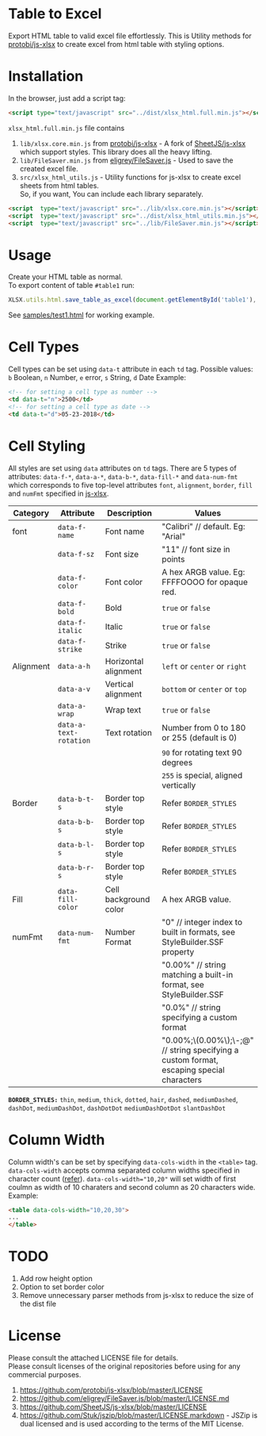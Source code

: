 # Table to Excel
Export HTML table to valid excel file effortlessly.
This is Utility methods for [protobi/js-xlsx](https://github.com/protobi/js-xlsx) to create excel from html table with styling options.
# Installation
In the browser, just add a script tag:
```html
<script type="text/javascript" src="../dist/xlsx_html.full.min.js"></script>
```
`xlsx_html.full.min.js` file contains
1. `lib/xlsx.core.min.js` from [protobi/js-xlsx](https://github.com/protobi/js-xlsx) - A fork of [SheetJS/js-xlsx](https://github.com/SheetJS/js-xlsx) which support styles. This library does all the heavy lifting.
2. `lib/FileSaver.min.js` from [eligrey/FileSaver.js](https://github.com/eligrey/FileSaver.js/) - Used to save the created excel file.
3. `src/xlsx_html_utils.js` - Utility functions for js-xlsx to create excel sheets from html tables.   
So, if you want, You can include each library separately.
```html
<script  type="text/javascript" src="../lib/xlsx.core.min.js"></script>
<script  type="text/javascript" src="../dist/xlsx_html_utils.min.js"></script>
<script  type="text/javascript" src="../lib/FileSaver.min.js"></script>
```
# Usage
Create your HTML table as normal.  
To export content of table  `#table1` run:
```javascript
XLSX.utils.html.save_table_as_excel(document.getElementById('table1'), {name: 'test.xlsx'})
```
See [samples/test1.html](https://github.com/linways/table-to-excel/blob/master/samples/test1.html) for working example.
# Cell Types
Cell types can be set using `data-t` attribute in each `td` tag.
Possible values: `b` Boolean, `n` Number, `e` error, `s` String, `d` Date
Example:
```html
<!-- for setting a cell type as number -->
<td data-t="n">2500</td>
<!-- for setting a cell type as date -->
<td data-t="d">05-23-2018</td>
```
# Cell Styling
All styles are set using `data` attributes on `td`  tags.
There are 5 types of attributes: `data-f-*`, `data-a-*`, `data-b-*`, `data-fill-*` and `data-num-fmt` which corresponds to five top-level attributes `font`, `alignment`, `border`, `fill` and `numFmt` specified in [js-xlsx](https://github.com/protobi/js-xlsx).

|Category|Attribute| Description| Values|
|---|-------|-------------|-------|
|font|`data-f-name`| Font name| "Calibri" // default. Eg: "Arial"|
| |`data-f-sz`|Font size| "11" // font size in points
| |`data-f-color`| Font color| A hex ARGB value. Eg: FFFFOOOO for opaque red.|
| |`data-f-bold`|Bold|`true` or `false`|
| |`data-f-italic`|Italic|`true` or `false`|
| |`data-f-strike`|Strike|`true` or `false`|
|Alignment|`data-a-h`|Horizontal alignment |`left` or `center` or `right`|
| |`data-a-v`|Vertical alignment|`bottom` or `center` or `top`|
| |`data-a-wrap`|Wrap text| `true` or `false`|
| |`data-a-text-rotation`|Text rotation|Number from 0 to 180 or 255 (default is 0)|
| | | |`90` for rotating text 90 degrees|
| | | |`255` is special, aligned vertically|
|Border|`data-b-t-s`|Border top style| Refer `BORDER_STYLES`|
| |`data-b-b-s`|Border top style| Refer `BORDER_STYLES`|
| |`data-b-l-s`|Border top style| Refer `BORDER_STYLES`|
| |`data-b-r-s`|Border top style| Refer `BORDER_STYLES`|
|Fill|`data-fill-color`| Cell background color| A hex ARGB value.|
|numFmt|`data-num-fmt`|Number Format|"0" // integer index to built in formats, see StyleBuilder.SSF property|
| | | |"0.00%" // string matching a built-in format, see StyleBuilder.SSF|
| | | |"0.0%" // string specifying a custom format|
| | | |"0.00%;\\(0.00%\\);\\-;@" // string specifying a custom format, escaping special characters|

**`BORDER_STYLES:`** `thin`, `medium`, `thick`, `dotted`, `hair`, `dashed`, `mediumDashed`, `dashDot`, `mediumDashDot`, `dashDotDot` `mediumDashDotDot` `slantDashDot`
# Column Width

Column width's can be set by specifying `data-cols-width` in the `<table>` tag.
`data-cols-width` accepts comma separated column widths specified in character count ([refer](https://github.com/SheetJS/js-xlsx#column-properties)).
`data-cols-width="10,20"` will set width of first coulmn as width of 10 charaters and second column as 20 characters wide. 
Example:
```html
<table data-cols-width="10,20,30">
...
</table>
```
# TODO
1. Add row height option
2. Option to set border color
3. Remove unnecessary parser methods from js-xlsx to reduce the size of the dist file
# License
Please consult the attached LICENSE file for details.  
Please consult licenses of the original repositories before using for any commercial purposes.
1. https://github.com/protobi/js-xlsx/blob/master/LICENSE
2. https://github.com/eligrey/FileSaver.js/blob/master/LICENSE.md
3. https://github.com/SheetJS/js-xlsx/blob/master/LICENSE
4. https://github.com/Stuk/jszip/blob/master/LICENSE.markdown - JSZip is dual licensed and is used according to the terms of the MIT License.
